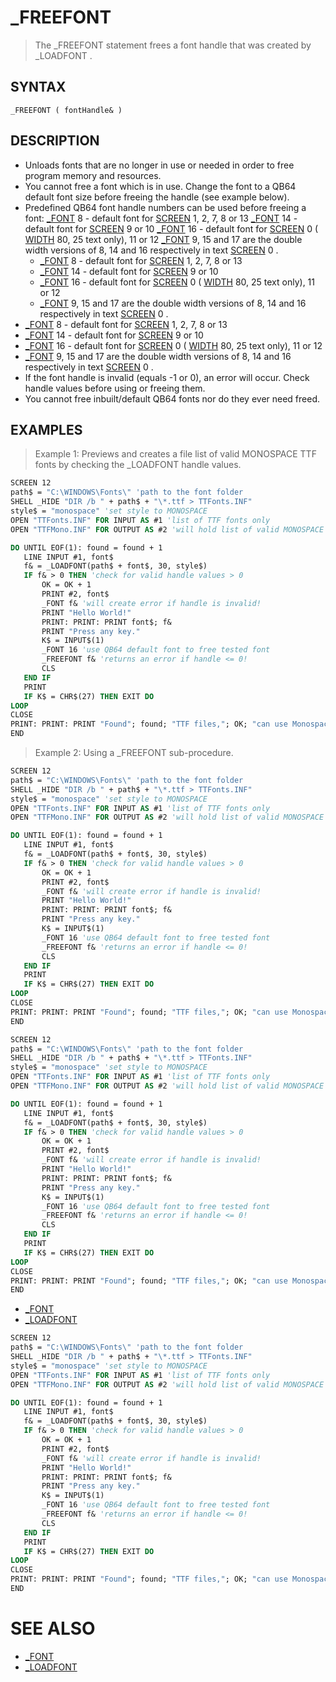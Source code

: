 # _FREEFONT
> The _FREEFONT statement frees a font handle that was created by _LOADFONT .

## SYNTAX
`_FREEFONT ( fontHandle& )`

## DESCRIPTION
* Unloads fonts that are no longer in use or needed in order to free program memory and resources.
* You cannot free a font which is in use. Change the font to a QB64 default font size before freeing the handle (see example below).
* Predefined QB64 font handle numbers can be used before freeing a font: [_FONT](_FONT.md) 8 - default font for [SCREEN](SCREEN.md) 1, 2, 7, 8 or 13 [_FONT](_FONT.md) 14 - default font for [SCREEN](SCREEN.md) 9 or 10 [_FONT](_FONT.md) 16 - default font for [SCREEN](SCREEN.md) 0 ( [WIDTH](WIDTH.md) 80, 25 text only), 11 or 12 [_FONT](_FONT.md) 9, 15 and 17 are the double width versions of 8, 14 and 16 respectively in text [SCREEN](SCREEN.md) 0 .
	* [_FONT](_FONT.md) 8 - default font for [SCREEN](SCREEN.md) 1, 2, 7, 8 or 13
	* [_FONT](_FONT.md) 14 - default font for [SCREEN](SCREEN.md) 9 or 10
	* [_FONT](_FONT.md) 16 - default font for [SCREEN](SCREEN.md) 0 ( [WIDTH](WIDTH.md) 80, 25 text only), 11 or 12
	* [_FONT](_FONT.md) 9, 15 and 17 are the double width versions of 8, 14 and 16 respectively in text [SCREEN](SCREEN.md) 0 .
* [_FONT](_FONT.md) 8 - default font for [SCREEN](SCREEN.md) 1, 2, 7, 8 or 13
* [_FONT](_FONT.md) 14 - default font for [SCREEN](SCREEN.md) 9 or 10
* [_FONT](_FONT.md) 16 - default font for [SCREEN](SCREEN.md) 0 ( [WIDTH](WIDTH.md) 80, 25 text only), 11 or 12
* [_FONT](_FONT.md) 9, 15 and 17 are the double width versions of 8, 14 and 16 respectively in text [SCREEN](SCREEN.md) 0 .
* If the font handle is invalid (equals -1 or 0), an error will occur. Check handle values before using or freeing them.
* You cannot free inbuilt/default QB64 fonts nor do they ever need freed.


## EXAMPLES
> Example 1: Previews and creates a file list of valid MONOSPACE TTF fonts by checking the _LOADFONT handle values.

```vb
SCREEN 12
path$ = "C:\WINDOWS\Fonts\" 'path to the font folder
SHELL _HIDE "DIR /b " + path$ + "\*.ttf > TTFonts.INF"
style$ = "monospace" 'set style to MONOSPACE
OPEN "TTFonts.INF" FOR INPUT AS #1 'list of TTF fonts only
OPEN "TTFMono.INF" FOR OUTPUT AS #2 'will hold list of valid MONOSPACE fonts

DO UNTIL EOF(1): found = found + 1
   LINE INPUT #1, font$
   f& = _LOADFONT(path$ + font$, 30, style$)
   IF f& > 0 THEN 'check for valid handle values > 0
       OK = OK + 1
       PRINT #2, font$
       _FONT f& 'will create error if handle is invalid!
       PRINT "Hello World!"
       PRINT: PRINT: PRINT font$; f&
       PRINT "Press any key."
       K$ = INPUT$(1)
       _FONT 16 'use QB64 default font to free tested font
       _FREEFONT f& 'returns an error if handle <= 0!
       CLS
   END IF
   PRINT
   IF K$ = CHR$(27) THEN EXIT DO
LOOP
CLOSE
PRINT: PRINT: PRINT "Found"; found; "TTF files,"; OK; "can use Monospace,"
END
```

> Example 2: Using a _FREEFONT sub-procedure.

```vb
SCREEN 12
path$ = "C:\WINDOWS\Fonts\" 'path to the font folder
SHELL _HIDE "DIR /b " + path$ + "\*.ttf > TTFonts.INF"
style$ = "monospace" 'set style to MONOSPACE
OPEN "TTFonts.INF" FOR INPUT AS #1 'list of TTF fonts only
OPEN "TTFMono.INF" FOR OUTPUT AS #2 'will hold list of valid MONOSPACE fonts

DO UNTIL EOF(1): found = found + 1
   LINE INPUT #1, font$
   f& = _LOADFONT(path$ + font$, 30, style$)
   IF f& > 0 THEN 'check for valid handle values > 0
       OK = OK + 1
       PRINT #2, font$
       _FONT f& 'will create error if handle is invalid!
       PRINT "Hello World!"
       PRINT: PRINT: PRINT font$; f&
       PRINT "Press any key."
       K$ = INPUT$(1)
       _FONT 16 'use QB64 default font to free tested font
       _FREEFONT f& 'returns an error if handle <= 0!
       CLS
   END IF
   PRINT
   IF K$ = CHR$(27) THEN EXIT DO
LOOP
CLOSE
PRINT: PRINT: PRINT "Found"; found; "TTF files,"; OK; "can use Monospace,"
END
```


```vb
SCREEN 12
path$ = "C:\WINDOWS\Fonts\" 'path to the font folder
SHELL _HIDE "DIR /b " + path$ + "\*.ttf > TTFonts.INF"
style$ = "monospace" 'set style to MONOSPACE
OPEN "TTFonts.INF" FOR INPUT AS #1 'list of TTF fonts only
OPEN "TTFMono.INF" FOR OUTPUT AS #2 'will hold list of valid MONOSPACE fonts

DO UNTIL EOF(1): found = found + 1
   LINE INPUT #1, font$
   f& = _LOADFONT(path$ + font$, 30, style$)
   IF f& > 0 THEN 'check for valid handle values > 0
       OK = OK + 1
       PRINT #2, font$
       _FONT f& 'will create error if handle is invalid!
       PRINT "Hello World!"
       PRINT: PRINT: PRINT font$; f&
       PRINT "Press any key."
       K$ = INPUT$(1)
       _FONT 16 'use QB64 default font to free tested font
       _FREEFONT f& 'returns an error if handle <= 0!
       CLS
   END IF
   PRINT
   IF K$ = CHR$(27) THEN EXIT DO
LOOP
CLOSE
PRINT: PRINT: PRINT "Found"; found; "TTF files,"; OK; "can use Monospace,"
END
```

* [_FONT](_FONT.md)
* [_LOADFONT](_LOADFONT.md)

```vb
SCREEN 12
path$ = "C:\WINDOWS\Fonts\" 'path to the font folder
SHELL _HIDE "DIR /b " + path$ + "\*.ttf > TTFonts.INF"
style$ = "monospace" 'set style to MONOSPACE
OPEN "TTFonts.INF" FOR INPUT AS #1 'list of TTF fonts only
OPEN "TTFMono.INF" FOR OUTPUT AS #2 'will hold list of valid MONOSPACE fonts

DO UNTIL EOF(1): found = found + 1
   LINE INPUT #1, font$
   f& = _LOADFONT(path$ + font$, 30, style$)
   IF f& > 0 THEN 'check for valid handle values > 0
       OK = OK + 1
       PRINT #2, font$
       _FONT f& 'will create error if handle is invalid!
       PRINT "Hello World!"
       PRINT: PRINT: PRINT font$; f&
       PRINT "Press any key."
       K$ = INPUT$(1)
       _FONT 16 'use QB64 default font to free tested font
       _FREEFONT f& 'returns an error if handle <= 0!
       CLS
   END IF
   PRINT
   IF K$ = CHR$(27) THEN EXIT DO
LOOP
CLOSE
PRINT: PRINT: PRINT "Found"; found; "TTF files,"; OK; "can use Monospace,"
END
```



# SEE ALSO
* [_FONT](_FONT.md)
* [_LOADFONT](_LOADFONT.md)

